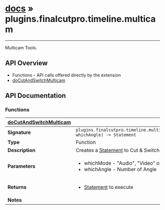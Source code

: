 # [docs](index.md) » plugins.finalcutpro.timeline.multicam
---

Multicam Tools.

## API Overview
* Functions - API calls offered directly by the extension
 * [doCutAndSwitchMulticam](#doCutAndSwitchMulticam)

## API Documentation

### Functions

| [doCutAndSwitchMulticam](#doCutAndSwitchMulticam)         |                                                                                     |
| --------------------------------------------|-------------------------------------------------------------------------------------|
| **Signature**                               | `plugins.finalcutpro.timeline.multicam.doCutAndSwitchMulticam(whichMode, whichAngle) -> Statement`                                                                    |
| **Type**                                    | Function                                                                     |
| **Description**                             | Creates a [Statement](cp.rx.go.Statement.md) to Cut & Switch Multicam.                                                                     |
| **Parameters**                              | <ul><li>whichMode - "Audio", "Video" or "Both" as string</li><li>whichAngle - Number of Angle</li></ul> |
| **Returns**                                 | <ul><li>[Statement](cp.rx.go.Statement.md) to execute</li></ul>          |
| **Notes**                                   | <ul></ul>                |

